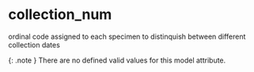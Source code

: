 # collection_num
ordinal code assigned to each specimen to distinquish between different collection dates


{: .note }
There are no defined valid values for this model attribute.
